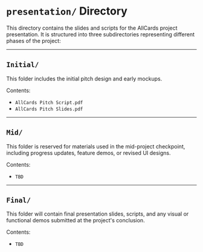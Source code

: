 # `presentation/` Directory

This directory contains the slides and scripts for the AllCards project presentation. It is structured into three subdirectories representing different phases of the project:

---

## `Initial/`

This folder includes the initial pitch design and early mockups.

Contents:
- `AllCards Pitch Script.pdf`
- `AllCards Pitch Slides.pdf`

---

## `Mid/`

This folder is reserved for materials used in the mid-project checkpoint, including progress updates, feature demos, or revised UI designs.

Contents:
- `TBD`

---

## `Final/`

This folder will contain final presentation slides, scripts, and any visual or functional demos submitted at the project's conclusion.

Contents:
- `TBD`
